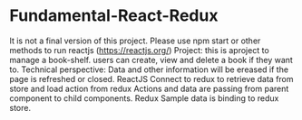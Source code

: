 # Fundamental-React-Redux
It is not a final version of this project. 
Please use npm start or other methods to run reactjs (https://reactjs.org/)
Project:
  this is aproject to manage a book-shelf. users can create, view and delete a book if they want to.
  Technical perspective:
    Data and other information will be ereased if the page is refreshed or closed.
    ReactJS
      Connect to redux to retrieve data from store and load action from redux
      Actions and data are passing from parent component to child components.
    Redux
      Sample data is binding to redux store.
    
